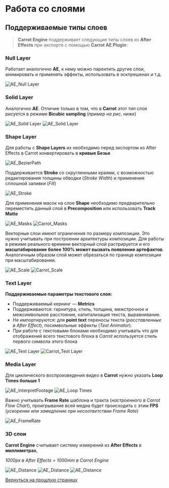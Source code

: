 # <b>Работа со слоями</b>
## <b>Поддерживаемые типы слоев</b>

> **Carrot Engine** поддерживает следующие типы слоев из **After Effects** при экспорте с помощью **Carrot AE Plugin**:

### **Null Layer**

Работает аналогично **AE**, к нему можно парентить другие слои, анимировать и применять эффекты, использовать в эскпрешенах и т.д. 

![AE_Null Layer](_images/image11.png "Null Layer")

### **Solid Layer**
   Аналогично **АЕ**. Отличие только в том, что в **Carrot** этот тип слоя рисуется в режиме **Bicubic sampling** (*пример на рис. ниже*)

   ![AE_Solid Layer](_images/image11.png "Solid Layer_AE")
   ![AE_Solid Layer](_images/image11.png "Solid Layer_Carrot")

### **Shape Layer**
   Для работы с **Shape Layers** их необходимо перед экспортом из After Effects в Carrot конвертировать в **кривые Безье**

   ![AE_BezierPath](_images/image11.png "Convert to Bezier Path")

   Поддерживается **Stroke** со скругленными краями, с возможностью редактирования толщины обводки (*Stroke Width*) и применения сплошной заливки (*Fill*)

   ![AE_Stroke](_images/image11.png "Stroke")

   Для применения масок на слое **Shape** необходимо предварительно переместить данный слой в **Precomposition** или использовать **Track Matte**
   
   ![AE_Masks](_images/image11.png "Masks_AE")
   ![Carrot_Masks](_images/image11.png "Masks_Carrot")   

   Векторные слои имеют ограничения по размеру композиции. Это нужно учитывать при построении архитектуры композиции. Для работы в режиме реального времени векторный слой растрируется и его **масштабирование более 100% может вызвать появление артефактов**. Аналогичным образом слой может обрезаться по границе композиции при масштабировании.

   ![AE_Scale](_images/image11.png "AE_Scale")
   ![Carrot_Scale](_images/image11.png "Carrot_Scale")  

### **Text Layer**
   **Поддерживаемые параметры текстового слоя:**
   - Поддерживаемый кернинг — **Metrics**
   - Поддерживаются: гарнитура, стиль, толщина, межстрочное и межсимвольное расстояние, капитализация текста, выравнивание.
   - Не импортируются: для **point text** переносы текста (*расставленные в After Effect*), посимвольные эффекты (*Text Animator*).
   - При работе с текстовыми блоками необходимо учитывать что для отображений всего текстового блока в *Carrot* используется стиль первого символа этого блока

   ![AE_Text Layer](_images/image11.png "Text Layer_AE")
   ![Carrot_Text Layer](_images/image11.png "Text Layer_Carrot")

### **Media Layer**
   Для циклического воспроизведения видео в **Carrot** нужно указать **Loop Times больше 1**

   ![AE_InterpretFootage](_images/image11.png "Interpret Footage")
   ![AE_Loop Times](_images/image11.png "Loop Times")
   
   Важно учитывать **Frame Rate** шаблона и тракта (*настроенного в Carrot Flow Chart*), проигрывание всей медиа будет происходить с этим **FPS** (*ускорение или замедление при несоответствии Frame Rate*)

   ![AE_FrameRate](_images/image11.png "Frame Rate")

### **3D слои**

**Carrot Engine** считывает систему измерений из **After Effects** в **миллиметрах**, 

*1000px в After Effects = 1000mm в Carrot Engine*

![AE_Distance](_images/image11.png "Distance")
![AE_Distance](_images/image11.png "Distance")
![AE_Distance](_images/image11.png "Distance")

[Вернуться на прошлую страницу](user-guide.md)

